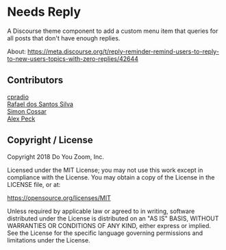 # Needs Reply
A Discourse theme component to add a custom menu item that queries for all posts that don't have enough replies.

About: https://meta.discourse.org/t/reply-reminder-remind-users-to-reply-to-new-users-topics-with-zero-replies/42644

## Contributors
[cpradio](https://github.com/cpradio)<br>
[Rafael dos Santos Silva](https://github.com/xfalcox)<br>
[Simon Cossar](https://github.com/scossar)<br>
[Alex Peck](https://github.com/alxpck)<br>

## Copyright / License
Copyright 2018 Do You Zoom, Inc.

Licensed under the MIT License; you may not use this work except in compliance with the License. You may obtain a copy of the License in the LICENSE file, or at:

https://opensource.org/licenses/MIT

Unless required by applicable law or agreed to in writing, software distributed under the License is distributed on an "AS IS" BASIS, WITHOUT WARRANTIES OR CONDITIONS OF ANY KIND, either express or implied. See the License for the specific language governing permissions and limitations under the License.
